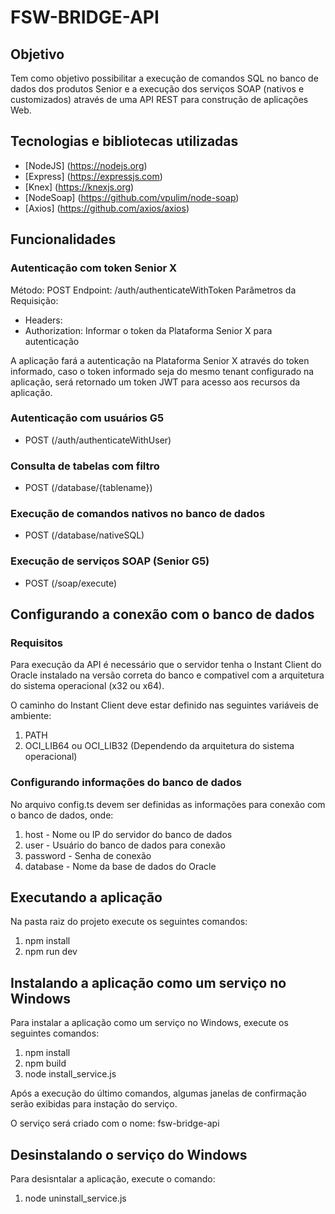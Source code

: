 # FSW-BRIDGE-API

## Objetivo

Tem como objetivo possibilitar a execução de comandos SQL no banco de dados dos produtos Senior e a execução dos serviços SOAP (nativos e customizados) através de uma API REST para construção de aplicações Web.

## Tecnologias e bibliotecas utilizadas

 - [NodeJS] (https://nodejs.org)
 - [Express] (https://expressjs.com)
 - [Knex] (https://knexjs.org)
 - [NodeSoap] (https://github.com/vpulim/node-soap) 
 - [Axios] (https://github.com/axios/axios)

## Funcionalidades

### Autenticação com token Senior X
Método: POST
Endpoint: /auth/authenticateWithToken
Parâmetros da Requisição:
 - Headers:
  - Authorization: Informar o token da Plataforma Senior X para autenticação

A aplicação fará a autenticação na Plataforma Senior X através do token informado, caso o token informado seja do mesmo tenant configurado na aplicação, será retornado um token JWT para acesso aos recursos da aplicação.

### Autenticação com usuários G5
 - POST (/auth/authenticateWithUser)

### Consulta de tabelas com filtro 
 - POST (/database/{tablename})

### Execução de comandos nativos no banco de dados
 - POST (/database/nativeSQL)

### Execução de serviços SOAP (Senior G5)
 - POST (/soap/execute)

## Configurando a conexão com o banco de dados

### Requisitos
Para execução da API é necessário que o servidor tenha o Instant Client do Oracle instalado na versão correta do banco e compativel com a arquitetura do sistema operacional (x32 ou x64). 

O caminho do Instant Client deve estar definido nas seguintes variáveis de ambiente:
1. PATH
2. OCI_LIB64 ou OCI_LIB32 (Dependendo da arquitetura do sistema operacional)

### Configurando informações do banco de dados

No arquivo config.ts devem ser definidas as informações para conexão com o banco de dados, onde: 
1. host - Nome ou IP do servidor do banco de dados
2. user - Usuário do banco de dados para conexão
3. password - Senha de conexão
4. database - Nome da base de dados do Oracle

## Executando a aplicação

Na pasta raiz do projeto execute os seguintes comandos: 

1. npm install
2. npm run dev

## Instalando a aplicação como um serviço no Windows

Para instalar a aplicação como um serviço no Windows, execute os seguintes comandos: 

1. npm install
2. npm build 
3. node install_service.js

Após a execução do último comandos, algumas janelas de confirmação serão exibidas para instação do serviço. 

O serviço será criado com o nome: fsw-bridge-api

## Desinstalando o serviço do Windows

Para desisntalar a aplicação, execute o comando: 

1. node uninstall_service.js

